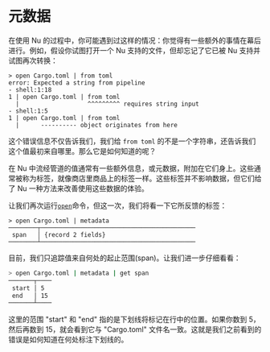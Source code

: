 # 元数据

在使用 Nu 的过程中，你可能遇到过这样的情况：你觉得有一些额外的事情在幕后进行。例如，假设你试图打开一个 Nu 支持的文件，但却忘记了它已被 Nu 支持并试图再次转换：

```
> open Cargo.toml | from toml
error: Expected a string from pipeline
- shell:1:18
1 | open Cargo.toml | from toml
  |                   ^^^^^^^^^ requires string input
- shell:1:5
1 | open Cargo.toml | from toml
  |      ---------- object originates from here
```

这个错误信息不仅告诉我们，我们给 `from toml` 的不是一个字符串，还告诉我们这个值最初来自哪里。那么它是如何知道的呢？

在 Nu 中流经管道的值通常有一些额外信息，或元数据，附加在它们身上。这些通常被称为标签，就像商店里商品上的标签一样。这些标签并不影响数据，但它们给了 Nu 一种方法来改善使用这些数据的体验。

让我们再次运行[`open`](/commands/commands/open.md)命令，但这一次，我们将看一下它所反馈的标签：

```
> open Cargo.toml | metadata
────────┬───────────────────────────────────────────
 span   │ {record 2 fields}
────────┴───────────────────────────────────────────
```

目前，我们只追踪值来自何处的起止范围(span)。让我们进一步仔细看看：

```bash
> open Cargo.toml | metadata | get span
───────┬────
 start │ 5
 end   │ 15
───────┴────
```

这里的范围 "start" 和 "end" 指的是下划线将标记在行中的位置。如果你数到 5，然后再数到 15，就会看到它与 "Cargo.toml" 文件名一致。这就是我们之前看到的错误是如何知道在何处标注下划线的。
